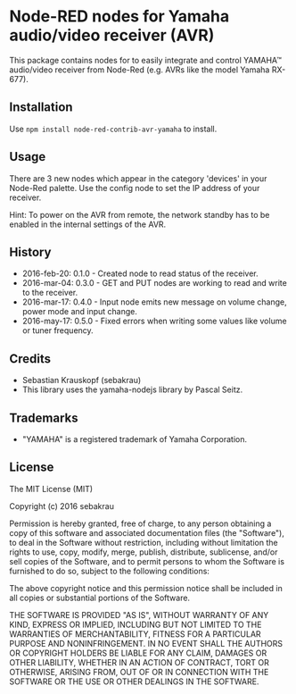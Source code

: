# Node-RED nodes for Yamaha audio/video receiver (AVR)
This package contains nodes for to easily integrate and control YAMAHA™ audio/video receiver from Node-Red (e.g. AVRs like the model Yamaha RX-677).

## Installation
Use `npm install node-red-contrib-avr-yamaha` to install.

## Usage
There are 3 new nodes which appear in the category 'devices' in your Node-Red palette. Use the config node to set the IP address of your receiver.

Hint: To power on the AVR from remote, the network standby has to be enabled in the internal settings of the AVR.


## History
- 2016-feb-20: 0.1.0 - Created node to read status of the receiver.
- 2016-mar-04: 0.3.0 - GET and PUT nodes are working to read and write to the receiver.
- 2016-mar-17: 0.4.0 - Input node emits new message on volume change, power mode and input change.
- 2016-may-17: 0.5.0 - Fixed errors when writing some values like volume or tuner frequency.

## Credits
- Sebastian Krauskopf (sebakrau)
- This library uses the yamaha-nodejs library by Pascal Seitz.

## Trademarks
- "YAMAHA" is a registered trademark of Yamaha Corporation.

## License
The MIT License (MIT)

Copyright (c) 2016 sebakrau

Permission is hereby granted, free of charge, to any person obtaining a copy
of this software and associated documentation files (the "Software"), to deal
in the Software without restriction, including without limitation the rights
to use, copy, modify, merge, publish, distribute, sublicense, and/or sell
copies of the Software, and to permit persons to whom the Software is
furnished to do so, subject to the following conditions:

The above copyright notice and this permission notice shall be included in all
copies or substantial portions of the Software.

THE SOFTWARE IS PROVIDED "AS IS", WITHOUT WARRANTY OF ANY KIND, EXPRESS OR
IMPLIED, INCLUDING BUT NOT LIMITED TO THE WARRANTIES OF MERCHANTABILITY,
FITNESS FOR A PARTICULAR PURPOSE AND NONINFRINGEMENT. IN NO EVENT SHALL THE
AUTHORS OR COPYRIGHT HOLDERS BE LIABLE FOR ANY CLAIM, DAMAGES OR OTHER
LIABILITY, WHETHER IN AN ACTION OF CONTRACT, TORT OR OTHERWISE, ARISING FROM,
OUT OF OR IN CONNECTION WITH THE SOFTWARE OR THE USE OR OTHER DEALINGS IN THE
SOFTWARE.
